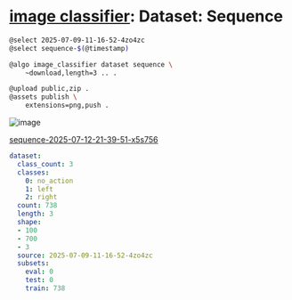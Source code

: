 # [image classifier](./image-classifier.md): Dataset: Sequence

```bash
@select 2025-07-09-11-16-52-4zo4zc
@select sequence-$(@timestamp)

@algo image_classifier dataset sequence \
    ~download,length=3 .. .

@upload public,zip .
@assets publish \
    extensions=png,push .
```


![image](https://github.com/kamangir/assets/blob/main/sequence-2025-07-12-21-39-51-x5s756/grid.png?raw=true)

[sequence-2025-07-12-21-39-51-x5s756](https://kamangir-public.s3.ir-thr-at1.arvanstorage.ir/sequence-2025-07-12-21-39-51-x5s756.tar.gz)

```yaml
dataset:
  class_count: 3
  classes:
    0: no_action
    1: left
    2: right
  count: 738
  length: 3
  shape:
  - 100
  - 700
  - 3
  source: 2025-07-09-11-16-52-4zo4zc
  subsets:
    eval: 0
    test: 0
    train: 738

```
